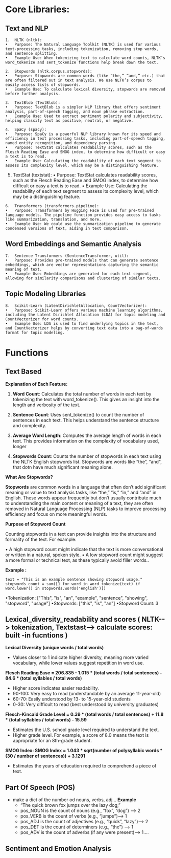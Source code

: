 # Core Libraries: 
## Text and NLP

	1.	NLTK (nltk):
	•	Purpose: The Natural Language Toolkit (NLTK) is used for various text-processing tasks, including tokenization, removing stop words, and sentence splitting.
	•	Example Use: When tokenizing text to calculate word counts, NLTK’s word_tokenize and sent_tokenize functions help break down the text.
 
	2.	Stopwords (nltk.corpus.stopwords):
	•	Purpose: Stopwords are common words (like “the,” “and,” etc.) that are often filtered out in text analysis. We use NLTK’s corpus to easily access lists of stopwords.
	•	Example Use: To calculate lexical diversity, stopwords are removed before further analysis.
 
	3.	TextBlob (TextBlob):
	•	Purpose: TextBlob is a simpler NLP library that offers sentiment analysis, part-of-speech tagging, and noun phrase extraction.
	•	Example Use: Used to extract sentiment polarity and subjectivity, helping classify text as positive, neutral, or negative.
 
	4.	SpaCy (spacy):
	•	Purpose: SpaCy is a powerful NLP library known for its speed and efficiency in text processing tasks, including part-of-speech tagging, named entity recognition, and dependency parsing.
 	•	Purpose: TextStat calculates readability scores, such as the Flesch Reading Ease and SMOG index, to determine how difficult or easy a text is to read.
	•	Example Use: Calculating the readability of each text segment to assess its complexity level, which may be a distinguishing feature.
 
  5. TextStat (textstat):
	•	Purpose: TextStat calculates readability scores, such as the Flesch Reading Ease and SMOG index, to determine how difficult or easy a text is to read.
	•	Example Use: Calculating the readability of each text segment to assess its complexity level, which may be a distinguishing feature.

	6.	Transformers (transformers.pipeline):
	•	Purpose: Transformers by Hugging Face is used for pre-trained language models. The pipeline function provides easy access to tasks like summarization, translation, and more.
	•	Example Use: We could use the summarization pipeline to generate condensed versions of text, aiding in text comparison.

## Word Embeddings and Semantic Analysis

	7.	Sentence Transformers (SentenceTransformer, util):
	•	Purpose: Provides pre-trained models that can generate sentence embeddings, which are vector representations capturing the semantic meaning of text.
	•	Example Use: Embeddings are generated for each text segment, allowing for similarity comparisons and clustering of similar texts.

## Topic Modeling Libraries

	8.	Scikit-Learn (LatentDirichletAllocation, CountVectorizer):
	•	Purpose: Scikit-Learn offers various machine learning algorithms, including the Latent Dirichlet Allocation (LDA) for topic modeling and CountVectorizer for word counts.
	•	Example Use: LDA is used to find underlying topics in the text, and CountVectorizer helps by converting text data into a bag-of-words format for topic modeling.

# Functions

## Text Based 
**Explanation of Each Feature:**

1. **Word Count**: Calculates the total number of words in each text by tokenizing the text with word_tokenize(). This gives an insight into the length and verbosity of the text.

2. **Sentence Count**: Uses sent_tokenize() to count the number of sentences in each text. This helps understand the sentence structure and complexity.

3. **Average Word Length**: Computes the average length of words in each text. This provides information on the complexity of vocabulary used, longer 

4. **Stopwords Count**: Counts the number of stopwords in each text using the NLTK English stopwords list. Stopwords are words like “the”, “and", that dotn have much significant meaning alone.

**What Are Stopwords?**

**Stopwords** are common words in a language that often don’t add significant meaning or value to text analysis tasks, like “the,” “is,” “in,” and “and” in English. These words appear frequently but don’t usually contribute much to understanding the main content or meaning of a text, they are often removed in Natural Language Processing (NLP) tasks to improve processing efficiency and focus on more meaningful words.

**Purpose of Stopword Count**

Counting stopwords in a text can provide insights into the structure and formality of the text. For example:

•	A high stopword count might indicate that the text is more conversational or written in a natural, spoken style.
•	A low stopword count might suggest a more formal or technical text, as these typically avoid filler words..

**Example :**
```
text = "This is an example sentence showing stopword usage."
stopwords_count = sum([1 for word in word_tokenize(text) if word.lower() in stopwords.words('english')])
```
•Tokenization: ["This", "is", "an", "example", "sentence", "showing", "stopword", "usage"]
•Stopwords: ["this", "is", "an"]
•Stopword Count: 3

## Lexical_diversity_readability and scores ( NLTK--> tokenization, Textstast--> calculate scores: built -in fucntions )
 **Lexical Diversity (unique words / total words)**
- Values closer to 1 indicate higher diversity, meaning more varied vocabulary, while lower values suggest repetition in word use.
  
 **Flesch Reading Ease = 206.835 - 1.015 * (total words / total sentences) - 84.6 * (total syllables / total words)**
- Higher score indicates easier readability.
- 90-100: Very easy to read (understandable by an average 11-year-old)
- 60-70: Easily understood by 13- to 15-year-old students
- 0-30: Very difficult to read (best understood by university graduates)
 
 **Flesch-Kincaid Grade Level = 0.39 * (total words / total sentences) + 11.8 * (total syllables / total words) - 15.59**
- Estimates the U.S. school grade level required to understand the text.
- Higher grade level. For example, a score of 8.0 means the text is appropriate for an 8th-grade student.
  
 **SMOG Index: SMOG Index = 1.043 * sqrt(number of polysyllabic words * (30 / number of sentences)) + 3.1291**
- Estimates the years of education required to comprehend a piece of text.

 ## Part Of Speech (POS) 
 - make a dict of the number od nouns, verbs, adj...
 **Example**
   - “The quick brown fox jumps over the lazy dog,” 
   - pos_NOUN is the count of nouns (e.g., “fox”, “dog”) --> 2
   - pos_VERB is the count of verbs (e.g., “jumps”)--> 1
   - pos_ADJ is the count of adjectives (e.g., “quick”, “lazy”)--> 2
   - pos_DET is the count of determiners (e.g., “the”) --> 1
   - pos_ADV is the count of adverbs (if any were present)--> 1....
  
## Sentiment and Emotion Analysis ##



